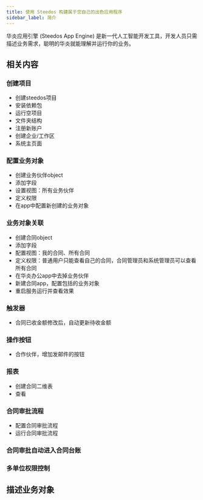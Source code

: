 ```yaml
---
title: 使用 Steedos 构建属于您自己的出色应用程序
sidebar_label: 简介
---
```


华炎应用引擎 (Steedos App Engine) 是新一代人工智能开发工具，开发人员只需描述业务需求，聪明的华炎就能理解并运行你的业务。

## 相关内容
### 创建项目
- 创建steedos项目
- 安装依赖包
- 运行空项目
- 文件夹结构
- 注册新账户
- 创建企业/工作区
- 系统主页面
### 配置业务对象
- 创建业务伙伴object
- 添加字段
- 设置视图：所有业务伙伴
- 定义权限
- 在app中配置新创建的业务对象
### 业务对象关联
- 创建合同object
- 添加字段
- 配置视图：我的合同、所有合同
- 定义权限：普通用户只能查看自己的合同，合同管理员和系统管理员可以查看所有合同
- 在华炎办公app中去掉业务伙伴
- 新建合同app，配置包括的业务对象
- 重启服务运行并查看效果
### 触发器
- 合同已收金额修改后，自动更新待收金额
### 操作按钮
- 合作伙伴，增加发邮件的按钮
### 报表
- 创建合同二维表
- 查看
### 合同审批流程
- 配置合同审批流程
- 运行合同审批流程
### 合同审批自动进入合同台账
### 多单位权限控制

## 描述业务对象

